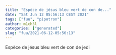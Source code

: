 ```yaml
---
title: "Espèce de jésus bleu vert de con de..."
date: "Sat Jun 12 05:56:13 CEST 2021"
tags: ["fuu", "pipotron"]
author: m1ch3l
categories: ["generated"]
slug: "fuu/2021-06-12-05:56:13"
---
```


Espèce de jésus bleu vert de con de jedi
